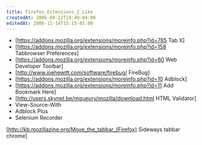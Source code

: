 ```yaml
---
title: Firefox_Extensions_I_Like
createdAt: 2006-09-21T19:40-04:00
editedAt: 2006-11-14T15:15-05:00
---
```


* [https://addons.mozilla.org/extensions/moreinfo.php?id=785 Tab X]
* [https://addons.mozilla.org/extensions/moreinfo.php?id=158 Tabbrowser Preferences]
* [https://addons.mozilla.org/extensions/moreinfo.php?id=60 Web Developer Toolbar]
* [http://www.joehewitt.com/software/firebug/ FireBug]
* [https://addons.mozilla.org/extensions/moreinfo.php?id=10 Adblock]
* [https://addons.mozilla.org/extensions/moreinfo.php?id=11 Add Bookmark Here]
* [http://users.skynet.be/mgueury/mozilla/download.html HTML Validator]
* View-Source-With
* Adblock Plus
* Selenium Recorder

[http://kb.mozillazine.org/Move_the_tabbar_(Firefox) Sideways tabbar chrome]

